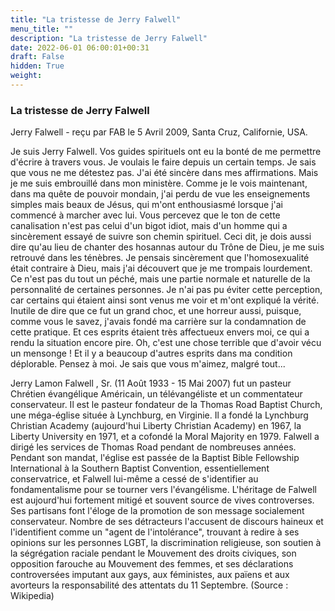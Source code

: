 ```yaml
---
title: "La tristesse de Jerry Falwell"
menu_title: ""
description: "La tristesse de Jerry Falwell"
date: 2022-06-01 06:00:01+00:31
draft: False
hidden: True
weight:
---
```

### La tristesse de Jerry Falwell

Jerry Falwell - reçu par FAB le 5 Avril 2009, Santa Cruz, Californie, USA.

Je suis Jerry Falwell.
Vos guides spirituels ont eu la bonté de me permettre d'écrire à travers vous. Je voulais le faire depuis un certain temps. Je sais que vous ne me détestez pas.
J'ai été sincère dans mes affirmations. Mais je me suis embrouillé dans mon ministère. Comme je le vois maintenant, dans ma quête de pouvoir mondain, j'ai perdu de vue les enseignements simples mais beaux de Jésus, qui m'ont enthousiasmé lorsque j'ai commencé à marcher avec lui.
Vous percevez que le ton de cette canalisation n'est pas celui d'un bigot idiot, mais d'un homme qui a sincèrement essayé de suivre son chemin spirituel.
Ceci dit, je dois aussi dire qu'au lieu de chanter des hosannas autour du Trône de Dieu, je me suis retrouvé dans les ténèbres. Je pensais sincèrement que l'homosexualité était contraire à Dieu, mais j'ai découvert que je me trompais lourdement. Ce n'est pas du tout un péché, mais une partie normale et naturelle de la personnalité de certaines personnes.
Je n'ai pas pu éviter cette perception, car certains qui étaient ainsi sont venus me voir et m'ont expliqué la vérité. Inutile de dire que ce fut un grand choc, et une horreur aussi, puisque, comme vous le savez, j'avais fondé ma carrière sur la condamnation de cette pratique. Et ces esprits étaient très affectueux envers moi, ce qui a rendu la situation encore pire.
Oh, c'est une chose terrible que d'avoir vécu un mensonge ! Et il y a beaucoup d'autres esprits dans ma condition déplorable.
Pensez à moi. Je sais que vous m'aimez, malgré tout...

Jerry Lamon Falwell , Sr. (11 Août 1933 - 15 Mai 2007) fut un pasteur Chrétien évangélique Américain, un télévangéliste et un commentateur conservateur. Il est le pasteur fondateur de la Thomas Road Baptist Church, une méga-église située à Lynchburg, en Virginie. Il a fondé la Lynchburg Christian Academy (aujourd'hui Liberty Christian Academy) en 1967, la Liberty University en 1971, et a cofondé la Moral Majority en 1979.
Falwell a dirigé les services de Thomas Road pendant de nombreuses années. Pendant son mandat, l'église est passée de la Baptist Bible Fellowship International à la Southern Baptist Convention, essentiellement conservatrice, et Falwell lui-même a cessé de s'identifier au fondamentalisme pour se tourner vers l'évangélisme.
L'héritage de Falwell est aujourd'hui fortement mitigé et souvent source de vives controverses. Ses partisans font l'éloge de la promotion de son message socialement conservateur. Nombre de ses détracteurs l'accusent de discours haineux et l'identifient comme un "agent de l'intolérance", trouvant à redire à ses opinions sur les personnes LGBT, la discrimination religieuse, son soutien à la ségrégation raciale pendant le Mouvement des droits civiques, son opposition farouche au Mouvement des femmes, et ses déclarations controversées imputant aux gays, aux féministes, aux païens et aux avorteurs la responsabilité des attentats du 11 Septembre. (Source : Wikipedia)